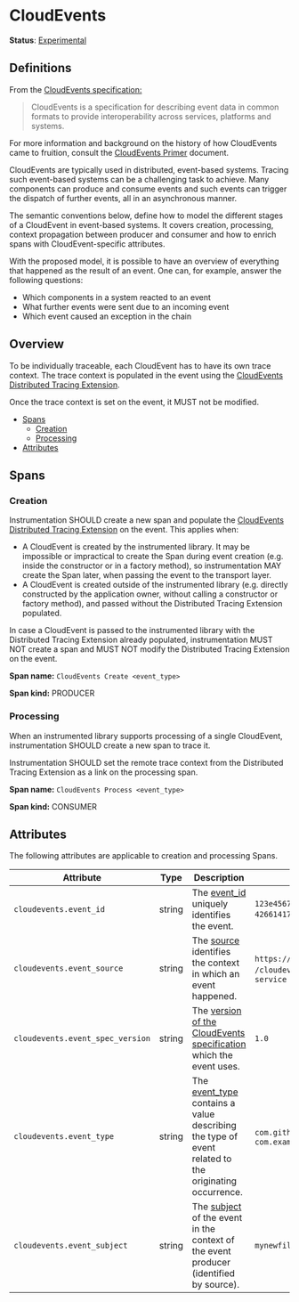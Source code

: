 # CloudEvents

**Status**: [Experimental](../../document-status.md)

## Definitions

 From the
 [CloudEvents specification:](https://github.com/cloudevents/spec/blob/v1.0.2/cloudevents/spec.md#overview)

> CloudEvents is a specification for describing event data in common formats
to provide interoperability across services, platforms and systems.

For more information and background on the history of how CloudEvents came to
fruition, consult the
[CloudEvents Primer](https://github.com/cloudevents/spec/blob/v1.0.2/cloudevents/primer.md)
document.

CloudEvents are typically used in distributed, event-based systems.
Tracing such event-based systems can be a challenging task to achieve.
Many components can produce and consume events and such events can trigger
the dispatch of further events, all in an asynchronous manner.

The semantic conventions below, define how to model the different stages of a
CloudEvent in event-based systems. It covers creation, processing,
context propagation between producer and consumer and how to enrich spans
with CloudEvent-specific attributes.

With the proposed model, it is possible to have an overview of everything
that happened as the result of an event. One can, for example, answer the
following questions:

- Which components in a system reacted to an event
- What further events were sent due to an incoming event
- Which event caused an exception in the chain

## Overview

To be individually traceable, each CloudEvent has to have its own trace context.
The trace context is populated in the event using the
[CloudEvents Distributed Tracing Extension](https://github.com/cloudevents/spec/blob/v1.0.1/extensions/distributed-tracing.md).

Once the trace context is set on the event, it MUST not be modified.

<!-- Re-generate TOC with `markdown-toc --no-first-h1 -i` -->

<!-- toc -->

- [Spans](#spans)
  * [Creation](#creation)
  * [Processing](#processing)
- [Attributes](#attributes)

<!-- tocstop -->

## Spans

### Creation

Instrumentation SHOULD create a new span and populate the
[CloudEvents Distributed Tracing Extension](https://github.com/cloudevents/spec/blob/v1.0.1/extensions/distributed-tracing.md)
on the event. This applies when:

- A CloudEvent is created by the instrumented library.
It may be impossible or impractical to create the Span during event
creation (e.g. inside the constructor or in a factory method),
so instrumentation MAY create the Span later, when passing the event to the transport layer.
- A CloudEvent is created outside of the instrumented library
(e.g. directly constructed by the application owner, without calling a constructor or factory method),
and passed without the Distributed Tracing Extension populated.

In case a CloudEvent is passed to the instrumented library with the
Distributed Tracing Extension already populated, instrumentation MUST NOT create
a span and MUST NOT modify the Distributed Tracing Extension on the event.

**Span name:** `CloudEvents Create <event_type>`

**Span kind:** PRODUCER

### Processing

When an instrumented library supports processing of a single CloudEvent,
instrumentation SHOULD create a new span to trace it.

Instrumentation SHOULD set the remote trace context from the
Distributed Tracing Extension as a link on the processing span.

**Span name:** `CloudEvents Process <event_type>`

**Span kind:** CONSUMER

## Attributes

The following attributes are applicable to creation and processing Spans.

<!-- semconv cloudevents -->
| Attribute  | Type | Description  | Examples  | Required |
|---|---|---|---|---|
| `cloudevents.event_id` | string | The [event_id](https://github.com/cloudevents/spec/blob/v1.0.1/spec.md#id) uniquely identifies the event. | `123e4567-e89b-12d3-a456-426614174000`; `0001` | Yes |
| `cloudevents.event_source` | string | The [source](https://github.com/cloudevents/spec/blob/v1.0.1/spec.md#source-1) identifies the context in which an event happened. | `https://github.com/cloudevents`; `/cloudevents/spec/pull/123`; `my-service` | Yes |
| `cloudevents.event_spec_version` | string | The [version of the CloudEvents specification](https://github.com/cloudevents/spec/blob/v1.0.1/spec.md#specversion) which the event uses. | `1.0` | Yes |
| `cloudevents.event_type` | string | The [event_type](https://github.com/cloudevents/spec/blob/v1.0.1/spec.md#type) contains a value describing the type of event related to the originating occurrence. | `com.github.pull_request.opened`; `com.example.object.deleted.v2` | Yes |
| `cloudevents.event_subject` | string | The [subject](https://github.com/cloudevents/spec/blob/v1.0.1/spec.md#subject) of the event in the context of the event producer (identified by source). | `mynewfile.jpg` | No |
<!-- endsemconv -->
